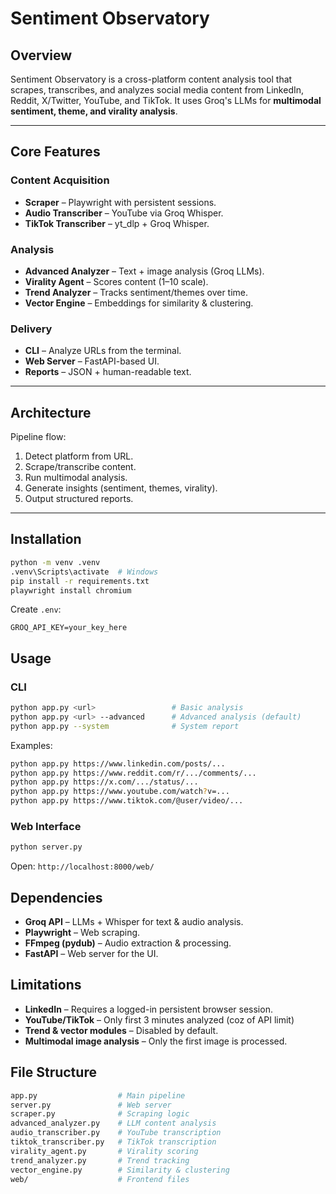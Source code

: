 # Sentiment Observatory

## Overview

Sentiment Observatory is a cross-platform content analysis tool that scrapes, transcribes, and analyzes social media content from LinkedIn, Reddit, X/Twitter, YouTube, and TikTok. It uses Groq's LLMs for **multimodal sentiment, theme, and virality analysis**.

---

## Core Features

### Content Acquisition
- **Scraper** – Playwright with persistent sessions.
- **Audio Transcriber** – YouTube via Groq Whisper.
- **TikTok Transcriber** – yt_dlp + Groq Whisper.

### Analysis
- **Advanced Analyzer** – Text + image analysis (Groq LLMs).
- **Virality Agent** – Scores content (1–10 scale).
- **Trend Analyzer** – Tracks sentiment/themes over time.
- **Vector Engine** – Embeddings for similarity & clustering.

### Delivery
- **CLI** – Analyze URLs from the terminal.
- **Web Server** – FastAPI-based UI.
- **Reports** – JSON + human-readable text.

---

## Architecture

Pipeline flow:
1. Detect platform from URL.
2. Scrape/transcribe content.
3. Run multimodal analysis.
4. Generate insights (sentiment, themes, virality).
5. Output structured reports.

---

## Installation

```bash
python -m venv .venv
.venv\Scripts\activate  # Windows
pip install -r requirements.txt
playwright install chromium
```

Create `.env`:

```env
GROQ_API_KEY=your_key_here
```

## Usage

### CLI

```bash
python app.py <url>                 # Basic analysis
python app.py <url> --advanced      # Advanced analysis (default)
python app.py --system              # System report
```

Examples:

```bash
python app.py https://www.linkedin.com/posts/...
python app.py https://www.reddit.com/r/.../comments/...
python app.py https://x.com/.../status/...
python app.py https://www.youtube.com/watch?v=...
python app.py https://www.tiktok.com/@user/video/...
```

### Web Interface

```bash
python server.py
```
Open: `http://localhost:8000/web/`

## Dependencies

* **Groq API** – LLMs + Whisper for text & audio analysis.
* **Playwright** – Web scraping.
* **FFmpeg (pydub)** – Audio extraction & processing.
* **FastAPI** – Web server for the UI.

## Limitations

* **LinkedIn** – Requires a logged-in persistent browser session.
* **YouTube/TikTok** – Only first 3 minutes analyzed (coz of API limit)
* **Trend & vector modules** – Disabled by default.
* **Multimodal image analysis** – Only the first image is processed.

## File Structure

```bash
app.py                  # Main pipeline
server.py               # Web server
scraper.py              # Scraping logic
advanced_analyzer.py    # LLM content analysis
audio_transcriber.py    # YouTube transcription
tiktok_transcriber.py   # TikTok transcription
virality_agent.py       # Virality scoring
trend_analyzer.py       # Trend tracking
vector_engine.py        # Similarity & clustering
web/                    # Frontend files
```